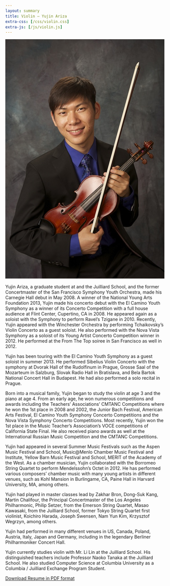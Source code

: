 ```yaml
---
layout: summary
title: Violin — Yujin Ariza
extra-css: [/css/violin.css]
extra-js: [/js/violin.js]
---
```


![](/img/yujin-profile.jpg)

Yujin Ariza, a graduate student at and the Juilliard School, and the
former Concertmaster of the San Francisco Symphony Youth Orchestra, made his
Carnegie Hall debut in May 2008. A winner of the National Young Arts Foundation
2013, Yujin made his concerto debut with the El Camino Youth Symphony as a
winner of its Concerto Competition with a full house audience at Flint Center,
Cupertino, CA in 2008. He appeared again as a soloist with the Symphony to
perform Ravel’s Tzigane in 2010. Recently, Yujin appeared with the Winchester
Orchestra by performing Tchaikovsky’s Violin Concerto as a guest soloist. He
also performed with the Nova Vista Symphony as a soloist of its Young Artist
Concerto Competition winner in 2012. He performed at the From The Top soiree in
San Francisco as well in 2012.

Yujin has been touring with the El Camino Youth Symphony as a guest soloist in
summer 2013. He performed Sibelius Violin Concerto with the symphony at Dvorak
Hall of the Rudolfinum in Prague, Grosse Saal of the Mozarteum in Salzburg,
Slovak Radio Hall in Bratislava, and Bela Bartok National Concert Hall in
Budapest. He had also performed a solo recital in Prague.

Born into a musical family, Yujin began to study the violin at age 3 and the
piano at age 4. From an early age, he won numerous competitions and awards
including the Teachers’ Associations’ CMTANC Competitions where he won the 1st
place in 2008 and 2002, the Junior Bach Festival, American Arts Festival, El
Camino Youth Symphony Concerto Competitions and the Nova Vista Symphony
Concerto Competitions. Most recently, Yujin won the 1st place in the Music
Teacher’s Association’s VOCE competitions of California State Final. He also
received piano awards as well at the International Russian Music Competition
and the CMTANC Competitions.

Yujin had appeared in several Summer Music Festivals such as the Aspen Music
Festival and School, Music@Menlo Chamber Music Festival and Institute, Yellow
Barn Music Festival and School, MERIT of the Academy of the West. As a chamber
musician, Yujin collaborated with the Borromeo String Quartet to perform
Mendelssohn’s Octet in 2012. He has performed various composers’ chamber music
with many young artists in different venues, such as Kohl Mansion in
Burlingame, CA, Paine Hall in Harvard University, MA, among others.

Yujin had played in master classes lead by Zakhar Bron, Dong-Suk Kang, Martin
Chalifour, the Principal Concertmaster of the Los Angeles Philharmonic, Philip
Setzer, from the Emerson String Quartet, Masao Kawasaki, from the Juilliard
School, former Tokyo String Quartet first violinist, Koichiro Harada, Joseph
Swensen, Nam Yun Kim, Krzysztof Wegrzyn, among others.

Yujin had performed in many different venues in US, Canada, Poland, Austria,
Italy, Japan and Germany, including in the legendary Berliner Philharmoniker
Concert Hall.

Yujin currently studies violin with Mr. Li Lin at the Juilliard School. His
distinguished teachers include Professor Naoko Tanaka at the Juilliard School.
He also studied Computer Science at Columbia University as a Columbia /
Juilliard Exchange Program Student.

[Download Resume in PDF format](/downloads/yujin_resume_violin.pdf)

